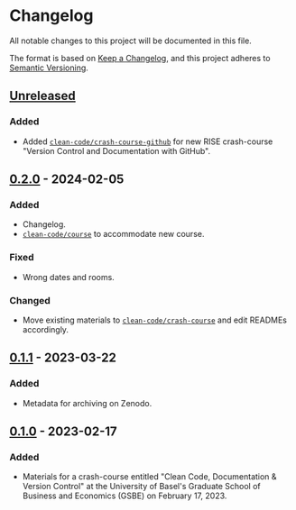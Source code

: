 # Changelog

All notable changes to this project will be documented in this file.

The format is based on [Keep a Changelog](https://keepachangelog.com/en/1.0.0/),
and this project adheres to [Semantic Versioning](https://semver.org/spec/v2.0.0.html).

## [Unreleased]

### Added
- Added [`clean-code/crash-course-github`](https://github.com/RISE-UNIBAS/clean-code/tree/main/crash-course-github) for new RISE crash-course "Version Control and Documentation with GitHub".

## [0.2.0] - 2024-02-05

### Added

- Changelog.
- [`clean-code/course`](https://github.com/RISE-UNIBAS/clean-code/tree/main/course) to accommodate new course.

### Fixed
- Wrong dates and rooms.

### Changed

- Move existing materials to [`clean-code/crash-course`](https://github.com/RISE-UNIBAS/clean-code/tree/main/crash-course) and edit READMEs accordingly.

## [0.1.1] - 2023-03-22

### Added

- Metadata for archiving on Zenodo.

## [0.1.0] - 2023-02-17

### Added

- Materials for a crash-course entitled "Clean Code, Documentation & Version Control" at the University of Basel's Graduate School of Business and Economics (GSBE) on February 17, 2023.

[unreleased]: https://github.com/RISE-UNIBAS/clean-code/compare/0.2.0...HEAD
[0.2.0]: https://github.com/RISE-UNIBAS/clean-code/compare/0.1.1...0.2.0
[0.1.1]: https://github.com/RISE-UNIBAS/clean-code/compare/0.1.0...0.1.1
[0.1.0]: https://github.com/RISE-UNIBAS/clean-code/releases/tag/0.1.0
